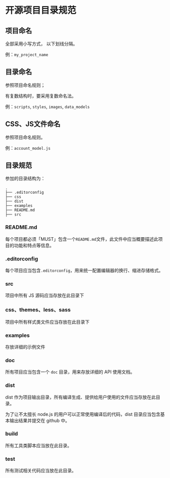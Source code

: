 # 开源项目目录规范

## 项目命名

全部采用小写方式， 以下划线分隔。

例：`my_project_name`

## 目录命名

参照项目命名规则；

有复数结构时，要采用复数命名法。

例：`scripts`, `styles`, `images`, `data_models`

## CSS、JS文件命名

参照项目命名规则。

例：`account_model.js`


## 目录规范

参加的目录结构为：

```
.
├── .editorconfig
├── css
├── dist
├── examples
├── README.md
├── src
```

### README.md

每个项目都必须「MUST」包含一个`README.md`文件，此文件中应当概要描述此项目的功能和特点等信息。

### .editorconfig

每个项目应当包含`.editorconfig`，用来统一配置编辑器的换行、缩进存储格式。
### src

项目中所有 JS 源码应当存放在此目录下

### css、themes、less、sass

项目中所有样式类文件应当存放在此目录下

### examples

存放详细的示例文件

### doc

所有项目应当包含一个 `doc` 目录，用来存放详细的 API 使用文档。

### dist

dist 作为项目输出目录，所有编译生成、提供给用户使用的文件应当存放在此目录。

为了让不太擅长 node.js 的用户可以正常使用编译后的代码，dist 目录应当包含基本输出结果并提交在 github 中。

### build

所有工具类脚本应当放在此目录。

### test

所有测试相关代码应当放在此目录。
